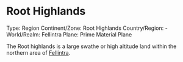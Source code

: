 # Root Highlands

Type: Region
Continent/Zone: Root Highlands
Country/Region: -
World/Realm: Fellintra
Plane: Prime Material Plane

The Root highlands is a large swathe or high altitude land within the northern area of [Fellintra](Fellintra%208a284461caa445f9a1c30e2b1477f45e.md).
